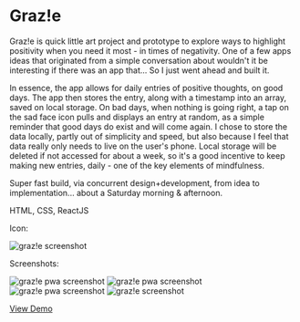 # Graz!e

Graz!e is quick little art project and prototype to explore ways to highlight positivity when you need it most - in times of negativity. One of a few apps ideas that originated from a simple conversation about wouldn't it be interesting if there was an app that... So I just went ahead and built it.

In essence, the app allows for daily entries of positive thoughts, on good days. The app then stores the entry, along with a timestamp into an array, saved on local storage. On bad days, when nothing is going right, a tap on the sad face icon pulls and displays an entry at random, as a simple reminder that good days do exist and will come again. I chose to store the data locally, partly out of simplicity and speed, but also because I feel that data really only needs to live on the user's phone. Local storage will be deleted if not accessed for about a week, so it's a good incentive to keep making new entries, daily - one of the key elements of mindfulness.

Super fast build, via concurrent design+development, from idea to implementation... about a Saturday morning & afternoon.

HTML, CSS, ReactJS

Icon:

![graz!e screenshot](http://www.dalesmith.com/temp/grazie_icon.png)

Screenshots:

![graz!e pwa screenshot](https://www.dalesmith.com/temp/grazie_screenshot_1.png)
![graz!e pwa screenshot](https://www.dalesmith.com/temp/grazie_screenshot_2.png)
![graz!e pwa screenshot](https://www.dalesmith.com/temp/grazie_screenshot_3.png)
![graz!e screenshot](https://www.dalesmith.com/temp/grazie_screenshot_4.png)

[View Demo](https://www.dalesmith.com/grazie)
